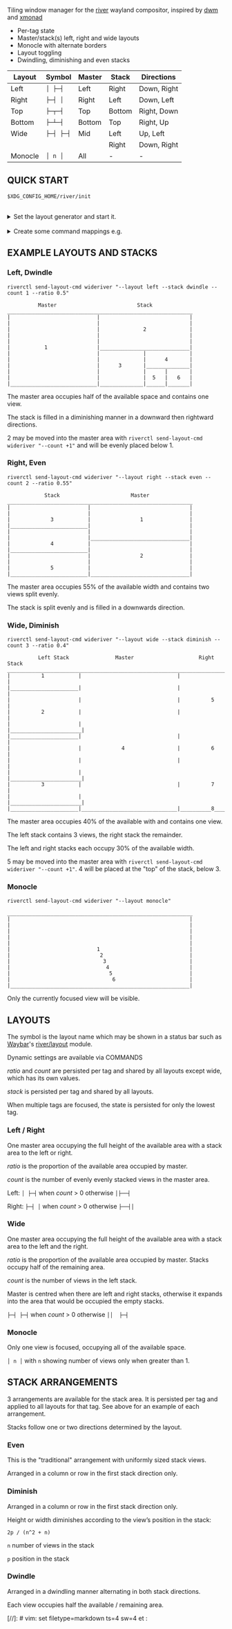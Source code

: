 Tiling window manager for the [river](https://github.com/riverwm/river) wayland compositor, inspired by [dwm](https://dwm.suckless.org/) and [xmonad](https://xmonad.org/)

* Per-tag state
* Master/stack(s) left, right and wide layouts
* Monocle with alternate borders
* Layout toggling
* Dwindling, diminishing and even stacks

| Layout  | Symbol    | Master | Stack  | Directions   |
|---------|-----------|--------|--------|--------------|
| Left    | `│ ├─┤`   | Left   | Right  | Down,  Right |
| Right   | `├─┤ │`   | Right  | Left   | Down,  Left  |
| Top     | `├─┬─┤`   | Top    | Bottom | Right, Down  |
| Bottom  | `├─┴─┤`   | Bottom | Top    | Right, Up    |
| Wide    | `├─┤ ├─┤` | Mid    | Left   | Up,    Left  |
|         |           |        | Right  | Down,  Right |
| Monocle | `│ n │`   | All    | \-     | \-           |

<!-- toc -->

## QUICK START

`$XDG_CONFIG_HOME/river/init`

<br/>

<details>

<summary>Set the layout generator and start it.</summary>

All defaults shown here but not required.

``` sh
@HELP_DEFAULTS@
```
</details>

<br/>

<details>

<summary>Create some command mappings e.g.</summary>

``` sh
riverctl map normal $mod1 up    send-layout-cmd wideriver "--layout monocle"
riverctl map normal $mod1 down  send-layout-cmd wideriver "--layout wide"
riverctl map normal $mod1 left  send-layout-cmd wideriver "--layout left"
riverctl map normal $mod1 right send-layout-cmd wideriver "--layout right"

riverctl map normal $mod1 Space send-layout-cmd wideriver "--layout-toggle"

riverctl map normal $mod1 plus  send-layout-cmd wideriver "--ratio +0.025"
riverctl map normal $mod1 equal send-layout-cmd wideriver "--ratio 0.35"
riverctl map normal $mod1 minus send-layout-cmd wideriver "--ratio -0.025"

riverctl map normal $mod2 plus  send-layout-cmd wideriver "--count +1"
riverctl map normal $mod2 equal send-layout-cmd wideriver "--count 1"
riverctl map normal $mod2 minus send-layout-cmd wideriver "--count -1"

riverctl map normal $mod2 e     send-layout-cmd wideriver "--stack even"
riverctl map normal $mod2 w     send-layout-cmd wideriver "--stack dwindle"
riverctl map normal $mod2 i     send-layout-cmd wideriver "--stack diminish"
```

</details>

## EXAMPLE LAYOUTS AND STACKS

### Left, Dwindle

`riverctl send-layout-cmd wideriver "--layout left --stack dwindle --count 1 --ratio 0.5"`

```
          Master                          Stack
____________________________________________________________
|                            |                             |
|                            |                             |
|                            |              2              |
|                            |                             |
|                            |                             |
|           1                |_____________________________|
|                            |              |              |
|                            |              |      4       |
|                            |      3       |______________|
|                            |              |      |       |
|                            |              |  5   |   6   |
|____________________________|______________|______|_______|
```

The master area occupies half of the available space and contains one view.

The stack is filled in a diminishing manner in a downward then rightward directions.

2 may be moved into the master area with `riverctl send-layout-cmd wideriver "--count +1"` and will be evenly placed below 1.

### Right, Even

`riverctl send-layout-cmd wideriver "--layout right --stack even --count 2 --ratio 0.55"`

```
            Stack                       Master              
____________________________________________________________
|                         |                                |
|                         |                                |
|             3           |                1               |
|_________________________|                                |
|                         |                                |
|                         |________________________________|
|             4           |                                |
|_________________________|                                |
|                         |                2               |
|                         |                                |
|             5           |                                |
|_________________________|________________________________|
```

The master area occupies 55% of the available width and contains two views split evenly.

The stack is split evenly and is filled in a downwards direction.

### Wide, Diminish

`riverctl send-layout-cmd wideriver "--layout wide --stack diminish --count 3 --ratio 0.4"`

```
          Left Stack               Master                     Right Stack           
________________________________________________________________________________
|          1           |                               |                       |
|______________________|                               |                       |
|                      |                               |          5            |
|          2           |                               |                       |
|                      |                               |_______________________|
|______________________|                               |                       |
|                      |             4                 |          6            |
|                      |                               |                       |
|                      |                               |_______________________|
|          3           |                               |          7            |
|                      |                               |_______________________|
|______________________|_______________________________|__________8____________|
```

The master area occupies 40% of the available with and contains one view.

The left stack contains 3 views, the right stack the remainder.

The left and right stacks each occupy 30% of the available width.

5 may be moved into the master area with `riverctl send-layout-cmd wideriver "--count +1"`. 4 will be placed at the "top" of the stack, below 3.

### Monocle

`riverctl send-layout-cmd wideriver "--layout monocle"`

```
____________________________________________________________
|                                                          |
|                                                          |
|                                                          |
|                                                          |
|                                                          |
|                            1                             |
|                             2                            |
|                              3                           |
|                               4                          |
|                                5                         |
|                                 6                        |
|__________________________________________________________|
```

Only the currently focused view will be visible.

## LAYOUTS

The symbol is the layout name which may be shown in a status bar such as [Waybar](https://github.com/Alexays/Waybar)'s [river/layout](https://github.com/Alexays/Waybar/wiki/Module:-River#layout) module.

Dynamic settings are available via COMMANDS

*ratio* and *count* are persisted per tag and shared by all layouts except wide, which has its own values.

*stack* is persisted per tag and shared by all layouts.

When multiple tags are focused, the state is persisted for only the lowest tag.

### Left / Right

One master area occupying the full height of the available area with a stack area to the left or right.

*ratio* is the proportion of the available area occupied by master.

*count* is the number of evenly evenly stacked views in the master area.

Left: `│ ├─┤` when *count* > 0 otherwise `│├──┤`

Right: `├─┤ │` when *count* > 0 otherwise `├──┤│`

### Wide

One master area occupying the full height of the available area with a stack area to the left and the right.

*ratio* is the proportion of the available area occupied by master. Stacks occupy half of the remaining area.

*count* is the number of views in the left stack.

Master is centred when there are left and right stacks, otherwise it expands into the area that would be occupied the empty stacks.

`├─┤ ├─┤` when *count* > 0 otherwise `││  ├─┤`

### Monocle

Only one view is focused, occupying all of the available space.

`│ n │` with `n` showing number of views only when greater than 1.

## STACK ARRANGEMENTS

3 arrangements are available for the stack area. It is persisted per tag and applied to all layouts for that tag. See above for an example of each arrangement.

Stacks follow one or two directions determined by the layout.

### Even

This is the "traditional" arrangement with uniformly sized stack views.

Arranged in a column or row in the first stack direction only.

### Diminish

Arranged in a column or row in the first stack direction only.

Height or width diminishes according to the view’s position in the stack:

`2p / (n^2 + n)`

`n` number of views in the stack

`p` position in the stack

### Dwindle

Arranged in a dwindling manner alternating in both stack directions.

Each view occupies half the available / remaining area.

[//]: # vim: set filetype=markdown ts=4 sw=4 et :

